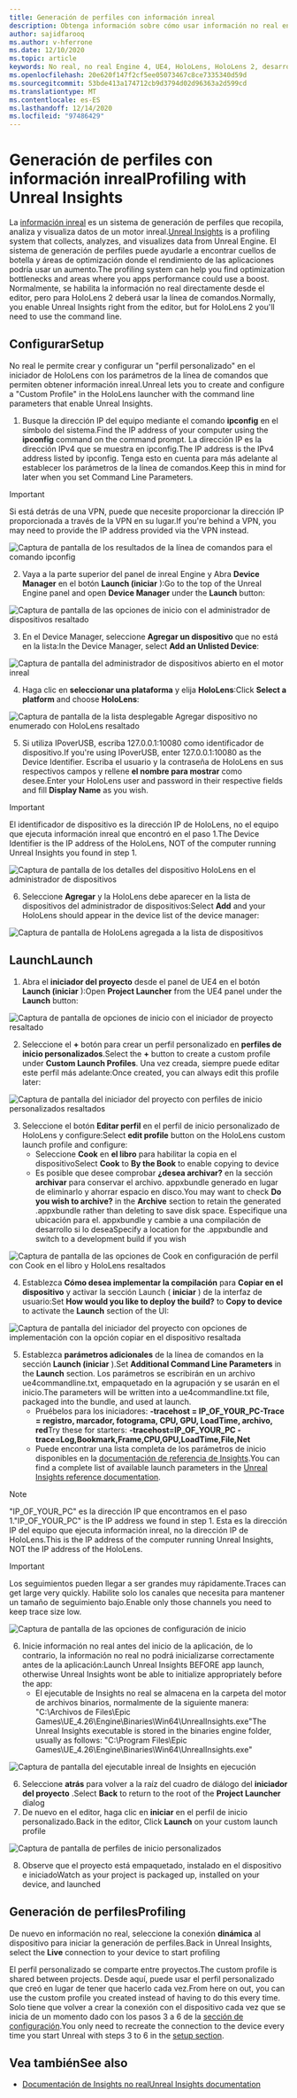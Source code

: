 ```yaml
---
title: Generación de perfiles con información inreal
description: Obtenga información sobre cómo usar información no real en HoloLens 2.
author: sajidfarooq
ms.author: v-hferrone
ms.date: 12/10/2020
ms.topic: article
keywords: No real, no real Engine 4, UE4, HoloLens, HoloLens 2, desarrollo, Prof., información inreal, documentación, guías, características, hologramas, desarrollo de juegos, auriculares de realidad mixta, auriculares de realidad mixta de Windows, auriculares de realidad virtual
ms.openlocfilehash: 20e620f147f2cf5ee05073467c8ce7335340d59d
ms.sourcegitcommit: 53bde413a174712cb9d3794d02d96363a2d599cd
ms.translationtype: MT
ms.contentlocale: es-ES
ms.lasthandoff: 12/14/2020
ms.locfileid: "97486429"
---
```

# <a name="profiling-with-unreal-insights"></a><span data-ttu-id="0f4af-104">Generación de perfiles con información inreal</span><span class="sxs-lookup"><span data-stu-id="0f4af-104">Profiling with Unreal Insights</span></span> 

<span data-ttu-id="0f4af-105">La [información inreal](https://docs.unrealengine.com/TestingAndOptimization/PerformanceAndProfiling/UnrealInsights/Overview/index.html) es un sistema de generación de perfiles que recopila, analiza y visualiza datos de un motor inreal.</span><span class="sxs-lookup"><span data-stu-id="0f4af-105">[Unreal Insights](https://docs.unrealengine.com/TestingAndOptimization/PerformanceAndProfiling/UnrealInsights/Overview/index.html) is a profiling system that collects, analyzes, and visualizes data from Unreal Engine.</span></span> <span data-ttu-id="0f4af-106">El sistema de generación de perfiles puede ayudarle a encontrar cuellos de botella y áreas de optimización donde el rendimiento de las aplicaciones podría usar un aumento.</span><span class="sxs-lookup"><span data-stu-id="0f4af-106">The profiling system can help you find optimization bottlenecks and areas where you apps performance could use a boost.</span></span> <span data-ttu-id="0f4af-107">Normalmente, se habilita la información no real directamente desde el editor, pero para HoloLens 2 deberá usar la línea de comandos.</span><span class="sxs-lookup"><span data-stu-id="0f4af-107">Normally, you enable Unreal Insights right from the editor, but for HoloLens 2 you'll need to use the command line.</span></span>  

## <a name="setup"></a><span data-ttu-id="0f4af-108">Configurar</span><span class="sxs-lookup"><span data-stu-id="0f4af-108">Setup</span></span>

<span data-ttu-id="0f4af-109">No real le permite crear y configurar un "perfil personalizado" en el iniciador de HoloLens con los parámetros de la línea de comandos que permiten obtener información inreal.</span><span class="sxs-lookup"><span data-stu-id="0f4af-109">Unreal lets you to create and configure a "Custom Profile" in the HoloLens launcher with the command line parameters that enable Unreal Insights.</span></span>

1.  <span data-ttu-id="0f4af-110">Busque la dirección IP del equipo mediante el comando **ipconfig** en el símbolo del sistema.</span><span class="sxs-lookup"><span data-stu-id="0f4af-110">Find the IP address of your computer using the **ipconfig** command on the command prompt.</span></span> <span data-ttu-id="0f4af-111">La dirección IP es la dirección IPv4 que se muestra en ipconfig.</span><span class="sxs-lookup"><span data-stu-id="0f4af-111">The IP address is the IPv4 address listed by ipconfig.</span></span> <span data-ttu-id="0f4af-112">Tenga esto en cuenta para más adelante al establecer los parámetros de la línea de comandos.</span><span class="sxs-lookup"><span data-stu-id="0f4af-112">Keep this in mind for later when you set Command Line Parameters.</span></span>

> [!IMPORTANT]
> <span data-ttu-id="0f4af-113">Si está detrás de una VPN, puede que necesite proporcionar la dirección IP proporcionada a través de la VPN en su lugar.</span><span class="sxs-lookup"><span data-stu-id="0f4af-113">If you're behind a VPN, you may need to provide the IP address provided via the VPN instead.</span></span>

![Captura de pantalla de los resultados de la línea de comandos para el comando ipconfig](images/unreal-insights-img-01.png)

2.  <span data-ttu-id="0f4af-115">Vaya a la parte superior del panel de inreal Engine y Abra **Device Manager** en el botón **Launch (iniciar** ):</span><span class="sxs-lookup"><span data-stu-id="0f4af-115">Go to the top of the Unreal Engine panel and open **Device Manager** under the **Launch** button:</span></span>

![Captura de pantalla de las opciones de inicio con el administrador de dispositivos resaltado](images/unreal-insights-img-02.png)

3.  <span data-ttu-id="0f4af-117">En el Device Manager, seleccione **Agregar un dispositivo** que no está en la lista:</span><span class="sxs-lookup"><span data-stu-id="0f4af-117">In the Device Manager, select **Add an Unlisted Device**:</span></span>

![Captura de pantalla del administrador de dispositivos abierto en el motor inreal](images/unreal-insights-img-03.png)

4. <span data-ttu-id="0f4af-119">Haga clic en **seleccionar una plataforma** y elija **HoloLens**:</span><span class="sxs-lookup"><span data-stu-id="0f4af-119">Click **Select a platform** and choose **HoloLens**:</span></span>

![Captura de pantalla de la lista desplegable Agregar dispositivo no enumerado con HoloLens resaltado](images/unreal-insights-img-04.png)

5.  <span data-ttu-id="0f4af-121">Si utiliza IPoverUSB, escriba 127.0.0.1:10080 como identificador de dispositivo.</span><span class="sxs-lookup"><span data-stu-id="0f4af-121">If you're using IPoverUSB, enter 127.0.0.1:10080 as the Device Identifier.</span></span> <span data-ttu-id="0f4af-122">Escriba el usuario y la contraseña de HoloLens en sus respectivos campos y rellene **el nombre para mostrar** como desee.</span><span class="sxs-lookup"><span data-stu-id="0f4af-122">Enter your HoloLens user and password in their respective fields and fill **Display Name** as you wish.</span></span>

> [!IMPORTANT]
> <span data-ttu-id="0f4af-123">El identificador de dispositivo es la dirección IP de HoloLens, no el equipo que ejecuta información inreal que encontró en el paso 1.</span><span class="sxs-lookup"><span data-stu-id="0f4af-123">The Device Identifier is the IP address of the HoloLens, NOT of the computer running Unreal Insights you found in step 1.</span></span>

![Captura de pantalla de los detalles del dispositivo HoloLens en el administrador de dispositivos](images/unreal-insights-img-05.png)

6.  <span data-ttu-id="0f4af-125">Seleccione **Agregar** y la HoloLens debe aparecer en la lista de dispositivos del administrador de dispositivos:</span><span class="sxs-lookup"><span data-stu-id="0f4af-125">Select **Add** and your HoloLens should appear in the device list of the device manager:</span></span>

![Captura de pantalla de HoloLens agregada a la lista de dispositivos](images/unreal-insights-img-06.png)

## <a name="launch"></a><span data-ttu-id="0f4af-127">Launch</span><span class="sxs-lookup"><span data-stu-id="0f4af-127">Launch</span></span>

1. <span data-ttu-id="0f4af-128">Abra el **iniciador del proyecto** desde el panel de UE4 en el botón **Launch (iniciar** ):</span><span class="sxs-lookup"><span data-stu-id="0f4af-128">Open **Project Launcher** from the UE4 panel under the **Launch** button:</span></span>

![Captura de pantalla de opciones de inicio con el iniciador de proyecto resaltado](images/unreal-insights-img-07.png)

2. <span data-ttu-id="0f4af-130">Seleccione el **+** botón para crear un perfil personalizado en **perfiles de inicio personalizados**.</span><span class="sxs-lookup"><span data-stu-id="0f4af-130">Select the **+** button to create a custom profile under **Custom Launch Profiles**.</span></span> <span data-ttu-id="0f4af-131">Una vez creada, siempre puede editar este perfil más adelante:</span><span class="sxs-lookup"><span data-stu-id="0f4af-131">Once created, you can always edit this profile later:</span></span>

![Captura de pantalla del iniciador del proyecto con perfiles de inicio personalizados resaltados](images/unreal-insights-img-08.png)

3. <span data-ttu-id="0f4af-133">Seleccione el botón **Editar perfil** en el perfil de inicio personalizado de HoloLens y configure:</span><span class="sxs-lookup"><span data-stu-id="0f4af-133">Select **edit profile** button on the HoloLens custom launch profile and configure:</span></span>
    * <span data-ttu-id="0f4af-134">Seleccione **Cook** en **el libro** para habilitar la copia en el dispositivo</span><span class="sxs-lookup"><span data-stu-id="0f4af-134">Select **Cook** to **By the Book** to enable copying to device</span></span>
    * <span data-ttu-id="0f4af-135">Es posible que desee comprobar **¿desea archivar?** en la sección **archivar** para conservar el archivo. appxbundle generado en lugar de eliminarlo y ahorrar espacio en disco.</span><span class="sxs-lookup"><span data-stu-id="0f4af-135">You may want to check **Do you wish to archive?** in the **Archive** section to retain the generated .appxbundle rather than deleting to save disk space.</span></span> <span data-ttu-id="0f4af-136">Especifique una ubicación para el. appxbundle y cambie a una compilación de desarrollo si lo desea</span><span class="sxs-lookup"><span data-stu-id="0f4af-136">Specify a location for the .appxbundle and switch to a development build if you wish</span></span>

![Captura de pantalla de las opciones de Cook en configuración de perfil con Cook en el libro y HoloLens resaltados](images/unreal-insights-img-09.png)

4. <span data-ttu-id="0f4af-138">Establezca **Cómo desea implementar la compilación** para **Copiar en el dispositivo** y activar la sección Launch ( **iniciar** ) de la interfaz de usuario:</span><span class="sxs-lookup"><span data-stu-id="0f4af-138">Set **How would you like to deploy the build?** to **Copy to device** to activate the **Launch** section of the UI:</span></span>

![Captura de pantalla del iniciador del proyecto con opciones de implementación con la opción copiar en el dispositivo resaltada](images/unreal-insights-img-10.png)

5. <span data-ttu-id="0f4af-140">Establezca **parámetros adicionales** de la línea de comandos en la sección **Launch (iniciar** ).</span><span class="sxs-lookup"><span data-stu-id="0f4af-140">Set **Additional Command Line Parameters** in the **Launch** section.</span></span> <span data-ttu-id="0f4af-141">Los parámetros se escribirán en un archivo ue4commandline.txt, empaquetado en la agrupación y se usarán en el inicio.</span><span class="sxs-lookup"><span data-stu-id="0f4af-141">The parameters will be written into a ue4commandline.txt file, packaged into the bundle, and used at launch.</span></span> 
    <!-- TODO: Need more detail on what this parameter does and where to find others. -->
    * <span data-ttu-id="0f4af-142">Pruébelos para los iniciadores: **-tracehost = IP_OF_YOUR_PC-Trace = registro, marcador, fotograma, CPU, GPU, LoadTime, archivo, red**</span><span class="sxs-lookup"><span data-stu-id="0f4af-142">Try these for starters: **-tracehost=IP_OF_YOUR_PC -trace=Log,Bookmark,Frame,CPU,GPU,LoadTime,File,Net**</span></span>
    * <span data-ttu-id="0f4af-143">Puede encontrar una lista completa de los parámetros de inicio disponibles en la [documentación de referencia de Insights](https://docs.unrealengine.com/TestingAndOptimization/PerformanceAndProfiling/UnrealInsights/Reference/index.html).</span><span class="sxs-lookup"><span data-stu-id="0f4af-143">You can find a complete list of available launch parameters in the [Unreal Insights reference documentation](https://docs.unrealengine.com/TestingAndOptimization/PerformanceAndProfiling/UnrealInsights/Reference/index.html).</span></span>

> [!NOTE]
> <span data-ttu-id="0f4af-144">"IP_OF_YOUR_PC" es la dirección IP que encontramos en el paso 1.</span><span class="sxs-lookup"><span data-stu-id="0f4af-144">"IP_OF_YOUR_PC" is the IP address we found in step 1.</span></span> <span data-ttu-id="0f4af-145">Esta es la dirección IP del equipo que ejecuta información inreal, no la dirección IP de HoloLens.</span><span class="sxs-lookup"><span data-stu-id="0f4af-145">This is the IP address of the computer running Unreal Insights, NOT the IP address of the HoloLens.</span></span>

> [!IMPORTANT]
> <span data-ttu-id="0f4af-146">Los seguimientos pueden llegar a ser grandes muy rápidamente.</span><span class="sxs-lookup"><span data-stu-id="0f4af-146">Traces can get large very quickly.</span></span> <span data-ttu-id="0f4af-147">Habilite solo los canales que necesita para mantener un tamaño de seguimiento bajo.</span><span class="sxs-lookup"><span data-stu-id="0f4af-147">Enable only those channels you need to keep trace size low.</span></span>

![Captura de pantalla de las opciones de configuración de inicio](images/unreal-insights-img-11.png)

6. <span data-ttu-id="0f4af-149">Inicie información no real antes del inicio de la aplicación, de lo contrario, la información no real no podrá inicializarse correctamente antes de la aplicación:</span><span class="sxs-lookup"><span data-stu-id="0f4af-149">Launch Unreal Insights BEFORE app launch, otherwise Unreal Insights wont be able to initialize appropriately before the app:</span></span>
    * <span data-ttu-id="0f4af-150">El ejecutable de Insights no real se almacena en la carpeta del motor de archivos binarios, normalmente de la siguiente manera: "C:\Archivos de Files\Epic Games\UE_4.26\Engine\Binaries\Win64\UnrealInsights.exe"</span><span class="sxs-lookup"><span data-stu-id="0f4af-150">The Unreal Insights executable is stored in the binaries engine folder, usually as follows: "C:\Program Files\Epic Games\UE_4.26\Engine\Binaries\Win64\UnrealInsights.exe"</span></span>

![Captura de pantalla del ejecutable inreal de Insights en ejecución](images/unreal-insights-img-12.png)

6.  <span data-ttu-id="0f4af-152">Seleccione **atrás** para volver a la raíz del cuadro de diálogo del **iniciador del proyecto** .</span><span class="sxs-lookup"><span data-stu-id="0f4af-152">Select **Back** to return to the root of the **Project Launcher** dialog</span></span>
7.  <span data-ttu-id="0f4af-153">De nuevo en el editor, haga clic en **iniciar** en el perfil de inicio personalizado.</span><span class="sxs-lookup"><span data-stu-id="0f4af-153">Back in the editor, Click **Launch** on your custom launch profile</span></span>

![Captura de pantalla de perfiles de inicio personalizados](images/unreal-insights-img-13.png)

8.  <span data-ttu-id="0f4af-155">Observe que el proyecto está empaquetado, instalado en el dispositivo e iniciado</span><span class="sxs-lookup"><span data-stu-id="0f4af-155">Watch as your project is packaged up, installed on your device, and launched</span></span>

## <a name="profiling"></a><span data-ttu-id="0f4af-156">Generación de perfiles</span><span class="sxs-lookup"><span data-stu-id="0f4af-156">Profiling</span></span>

<span data-ttu-id="0f4af-157">De nuevo en información no real, seleccione la conexión **dinámica** al dispositivo para iniciar la generación de perfiles.</span><span class="sxs-lookup"><span data-stu-id="0f4af-157">Back in Unreal Insights, select the **Live** connection to your device to start profiling</span></span>

<span data-ttu-id="0f4af-158">El perfil personalizado se comparte entre proyectos.</span><span class="sxs-lookup"><span data-stu-id="0f4af-158">The custom profile is shared between projects.</span></span> <span data-ttu-id="0f4af-159">Desde aquí, puede usar el perfil personalizado que creó en lugar de tener que hacerlo cada vez.</span><span class="sxs-lookup"><span data-stu-id="0f4af-159">From here on out, you can use the custom profile you created instead of having to do this every time.</span></span> <span data-ttu-id="0f4af-160">Solo tiene que volver a crear la conexión con el dispositivo cada vez que se inicia de un momento dado con los pasos 3 a 6 de la [sección de configuración](#setup).</span><span class="sxs-lookup"><span data-stu-id="0f4af-160">You only need to recreate the connection to the device every time you start Unreal with steps 3 to 6 in the [setup section](#setup).</span></span>

## <a name="see-also"></a><span data-ttu-id="0f4af-161">Vea también</span><span class="sxs-lookup"><span data-stu-id="0f4af-161">See also</span></span>
* [<span data-ttu-id="0f4af-162">Documentación de Insights no real</span><span class="sxs-lookup"><span data-stu-id="0f4af-162">Unreal Insights documentation</span></span>](https://docs.unrealengine.com/TestingAndOptimization/PerformanceAndProfiling/UnrealInsights/index.html)

